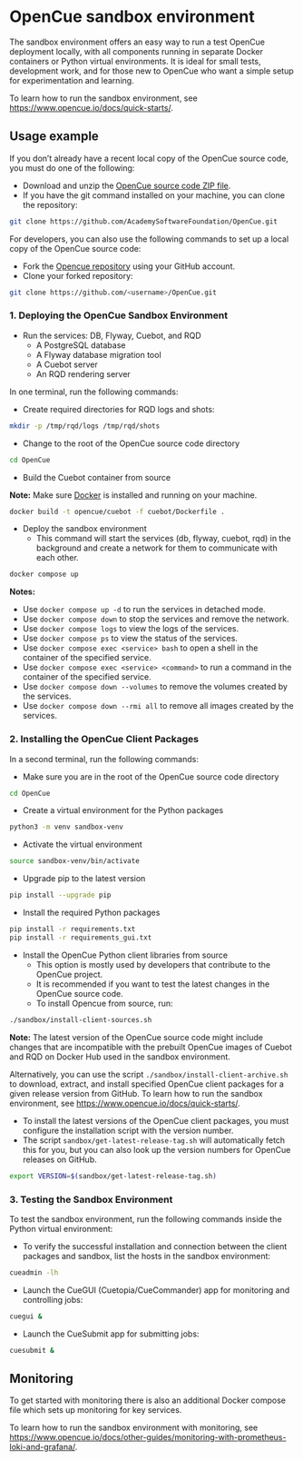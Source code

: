 # OpenCue sandbox environment

The sandbox environment offers an easy way to run a test OpenCue deployment locally, with all components running in 
separate Docker containers or Python virtual environments. It is ideal for small tests, development work, and for 
those new to OpenCue who want a simple setup for experimentation and learning.

To learn how to run the sandbox environment, see
https://www.opencue.io/docs/quick-starts/.

## Usage example

If you don’t already have a recent local copy of the OpenCue source code, you must do one of the following:

- Download and unzip the [OpenCue source code ZIP file](https://github.com/AcademySoftwareFoundation/OpenCue/archive/master.zip).
- If you have the git command installed on your machine, you can clone the repository:

```bash
git clone https://github.com/AcademySoftwareFoundation/OpenCue.git
```

For developers, you can also use the following commands to set up a local copy of the OpenCue source code:

- Fork the [Opencue repository](https://github.com/AcademySoftwareFoundation/OpenCue) using your GitHub account.
- Clone your forked repository:
```bash
git clone https://github.com/<username>/OpenCue.git
```

### 1. Deploying the OpenCue Sandbox Environment

- Run the services: DB, Flyway, Cuebot, and RQD
  - A PostgreSQL database
  - A Flyway database migration tool
  - A Cuebot server
  - An RQD rendering server

In one terminal, run the following commands:

- Create required directories for RQD logs and shots:

```bash
mkdir -p /tmp/rqd/logs /tmp/rqd/shots
```

- Change to the root of the OpenCue source code directory

```bash
cd OpenCue
```

- Build the Cuebot container from source

**Note:** Make sure [Docker](https://www.docker.com/) is installed and running on your machine.

```bash
docker build -t opencue/cuebot -f cuebot/Dockerfile .
```

- Deploy the sandbox environment
  - This command will start the services (db, flyway, cuebot, rqd) in the background and create a network for them to 
  communicate with each other.

```bash
docker compose up
```

**Notes:** 
- Use `docker compose up -d` to run the services in detached mode.
- Use `docker compose down` to stop the services and remove the network.
- Use `docker compose logs` to view the logs of the services.
- Use `docker compose ps` to view the status of the services.
- Use `docker compose exec <service> bash` to open a shell in the container of the specified service.
- Use `docker compose exec <service> <command>` to run a command in the container of the specified service.
- Use `docker compose down --volumes` to remove the volumes created by the services.
- Use `docker compose down --rmi all` to remove all images created by the services. 

### 2. Installing the OpenCue Client Packages

In a second terminal, run the following commands:

- Make sure you are in the root of the OpenCue source code directory

```bash
cd OpenCue
```

- Create a virtual environment for the Python packages

```bash
python3 -m venv sandbox-venv
```

- Activate the virtual environment

```bash
source sandbox-venv/bin/activate
```

- Upgrade pip to the latest version

```bash
pip install --upgrade pip
```

- Install the required Python packages

```bash
pip install -r requirements.txt
pip install -r requirements_gui.txt
```

- Install the OpenCue Python client libraries from source
  - This option is mostly used by developers that contribute to the OpenCue project.
  - It is recommended if you want to test the latest changes in the OpenCue source code.
  - To install Opencue from source, run:

```bash
./sandbox/install-client-sources.sh
```

**Note:** The latest version of the OpenCue source code might include changes that are incompatible with the prebuilt 
OpenCue images of Cuebot and RQD on Docker Hub used in the sandbox environment.

Alternatively, you can use the script `./sandbox/install-client-archive.sh` to download, extract, and install specified 
OpenCue client packages for a given release version from GitHub. To learn how to run the sandbox environment, see
https://www.opencue.io/docs/quick-starts/.
- To install the latest versions of the OpenCue client packages, you must configure the installation script with the 
version number. 
- The script `sandbox/get-latest-release-tag.sh` will automatically fetch this for you, but you can also look up the 
version numbers for OpenCue releases on GitHub.

```bash
export VERSION=$(sandbox/get-latest-release-tag.sh)
``` 

### 3. Testing the Sandbox Environment

To test the sandbox environment, run the following commands inside the Python virtual environment:

- To verify the successful installation and connection between the client packages and sandbox, list the hosts in the 
sandbox environment:

```bash
cueadmin -lh
```

- Launch the CueGUI (Cuetopia/CueCommander) app for monitoring and controlling jobs:

```bash
cuegui &
```

- Launch the CueSubmit app for submitting jobs:

```bash
cuesubmit &
```

## Monitoring

To get started with monitoring there is also an additional Docker compose file which sets up
monitoring for key services.

To learn how to run the sandbox environment with monitoring,
see https://www.opencue.io/docs/other-guides/monitoring-with-prometheus-loki-and-grafana/.